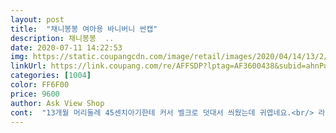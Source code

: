 ```yaml
---
layout: post 
title:  "채니봉봉 여아용 바니버니 썬캡" 
description: 채니봉봉  ..
date: 2020-07-11 14:22:53 
img: https://static.coupangcdn.com/image/retail/images/2020/04/14/13/2/ff2f50ef-ec36-4fa7-bb6d-6cf3a883d244.jpg 
linkUrl: https://link.coupang.com/re/AFFSDP?lptag=AF3600438&subid=ahnPublicAsk&pageKey=1487556140&itemId=2554105742&vendorItemId=70546651017&traceid=V0-113-6c4016f8c93b925a 
categories: [1004] 
color: FF6F00 
price: 9600 
author: Ask View Shop 
cont:  "13개월 머리둘레 45센치아기한테 커서 벨크로 덧대서 씌웠는데 귀엽네요.<br/> 라탄 박음질 탄탄해요<br/>귀여워요! 휴대용 썬캡을 찾다가 비쥬얼에 반해서<br/>모자가 짱짱하게 잘만들어졌어요<br/>샀는데 4세 아이 머리에도 잘 맞아요!<br/>시착은 잘 맞았지만 활동하는 아이에겐<br/>아직 씌워조지 못했네요!!<br/>예뻐요 .<br/>근데 카카오에 1+1에 14900 원해요 ㅜㅠ 짜증<br/>우선 너무너무 귀여워서 마음에 들어요^^<br/>" 
---
```

